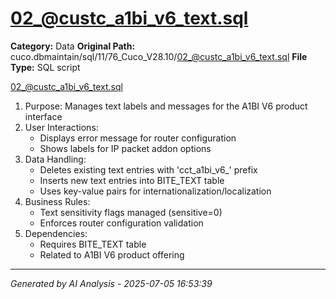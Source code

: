 # 02_@custc_a1bi_v6_text.sql

**Category:** Data
**Original Path:** cuco.dbmaintain/sql/11/76_Cuco_V28.10/02_@custc_a1bi_v6_text.sql
**File Type:** SQL script

02_@custc_a1bi_v6_text.sql
1. Purpose: Manages text labels and messages for the A1BI V6 product interface
2. User Interactions:
   - Displays error message for router configuration
   - Shows labels for IP packet addon options
3. Data Handling:
   - Deletes existing text entries with 'cct_a1bi_v6_' prefix
   - Inserts new text entries into BITE_TEXT table
   - Uses key-value pairs for internationalization/localization
4. Business Rules:
   - Text sensitivity flags managed (sensitive=0)
   - Enforces router configuration validation
5. Dependencies:
   - Requires BITE_TEXT table
   - Related to A1BI V6 product offering

---
*Generated by AI Analysis - 2025-07-05 16:53:39*
